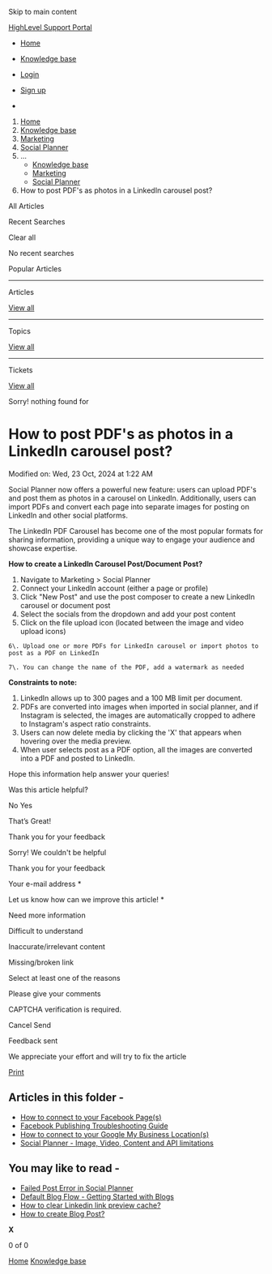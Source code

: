 Skip to main content

[ HighLevel Support Portal ](https://help.gohighlevel.com)

  * [ Home ](/support/home)
  * [ Knowledge base ](/support/solutions)

  * [Login](/support/login)
  * [Sign up](/support/signup)
  * 

  1. [Home](/support/home)
  2. [Knowledge base](/support/solutions)
  3. [Marketing](/support/solutions/48000449565)
  4. [Social Planner](/support/solutions/folders/48000684282)
  5. ... 
     * [Knowledge base](/support/solutions)
     * [Marketing](/support/solutions/48000449565)
     * [Social Planner](/support/solutions/folders/48000684282)
  6. How to post PDF's as photos in a LinkedIn carousel post?

All  Articles 

Recent Searches

Clear all

No recent searches

Popular Articles

* * *

Articles

[View all](/support/search/solutions)

* * *

Topics

[View all](/support/search/topics)

* * *

Tickets

[View all](/support/search/tickets)

Sorry! nothing found for   

# How to post PDF's as photos in a LinkedIn carousel post?

Modified on: Wed, 23 Oct, 2024 at 1:22 AM

Social Planner now offers a powerful new feature: users can upload PDF's and post them as photos in a carousel on LinkedIn. Additionally, users can import PDFs and convert each page into separate images for posting on LinkedIn and other social platforms.

The LinkedIn PDF Carousel has become one of the most popular formats for sharing information, providing a unique way to engage your audience and showcase expertise.

**How to create a LinkedIn Carousel Post/Document Post?**

  1. Navigate to Marketing > Social Planner
  2. Connect your LinkedIn account (either a page or profile)
  3. Click "New Post" and use the post composer to create a new LinkedIn carousel or document post
  4. Select the socials from the dropdown and add your post content
  5. Click on the file upload icon (located between the image and video upload icons)

    6\. Upload one or more PDFs for LinkedIn carousel or import photos to post as a PDF on LinkedIn

    7\. You can change the name of the PDF, add a watermark as needed

**Constraints to note:**

  1. LinkedIn allows up to 300 pages and a 100 MB limit per document.
  2. PDFs are converted into images when imported in social planner, and if Instagram is selected, the images are automatically cropped to adhere to Instagram's aspect ratio constraints.
  3. Users can now delete media by clicking the 'X' that appears when hovering over the media preview.
  4. When user selects post as a PDF option, all the images are converted into a PDF and posted to LinkedIn.

Hope this information help answer your queries!

Was this article helpful?

No  Yes 

That’s Great!

Thank you for your feedback

Sorry! We couldn't be helpful

Thank you for your feedback

Your e-mail address *

Let us know how can we improve this article! *

Need more information 

Difficult to understand 

Inaccurate/irrelevant content 

Missing/broken link 

Select at least one of the reasons 

Please give your comments 

CAPTCHA verification is required. 

Cancel  Send 

Feedback sent

We appreciate your effort and will try to fix the article

[Print](javascript:print\(\))

## Articles in this folder -

  * [How to connect to your Facebook Page(s)](/support/solutions/articles/48001210327-how-to-connect-to-your-facebook-page-s-)
  * [Facebook Publishing Troubleshooting Guide](/support/solutions/articles/48001210328-facebook-publishing-troubleshooting-guide)
  * [How to connect to your Google My Business Location(s)](/support/solutions/articles/48001210325-how-to-connect-to-your-google-my-business-location-s-)
  * [Social Planner - Image, Video, Content and API limitations](/support/solutions/articles/48001210585-social-planner-image-video-content-and-api-limitations)

## You may like to read -

  * [Failed Post Error in Social Planner](/support/solutions/articles/48001218255-failed-post-error-in-social-planner)
  * [Default Blog Flow - Getting Started with Blogs](/support/solutions/articles/48001220286-default-blog-flow-getting-started-with-blogs)
  * [How to clear Linkedin link preview cache?](/support/solutions/articles/48001160721-how-to-clear-linkedin-link-preview-cache-)
  * [How to create Blog Post?](/support/solutions/articles/155000002450-how-to-create-blog-post-)

**X**

0 of 0 []()

[Home](/support/home) [Knowledge base](/support/solutions)
